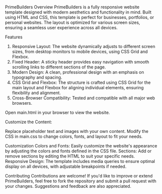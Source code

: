 PrimeBuilders
Overview
PrimeBuilders is a fully responsive website template designed with modern aesthetics and functionality in mind. Built using HTML and CSS, this template is perfect for businesses, portfolios, or personal websites. The layout is optimized for various screen sizes, ensuring a seamless user experience across all devices.


Features
1) Responsive Layout: The website dynamically adjusts to different screen sizes, from desktop monitors to mobile devices, using CSS Grid and Flexbox.
2) Fixed Header: A sticky header provides easy navigation with smooth scrolling links to different sections of the page.
3) Modern Design: A clean, professional design with an emphasis on typography and spacing.
4) CSS Grid and Flexbox: The structure is crafted using CSS Grid for the main layout and Flexbox for aligning individual elements, ensuring flexibility and alignment.
5) Cross-Browser Compatibility: Tested and compatible with all major web browsers.

Open main.html in your browser to view the website.

Customize the Content:

Replace placeholder text and images with your own content.
Modify the CSS in main.css to change colors, fonts, and layout to fit your needs.

Customization
Colors and Fonts: Easily customize the website's appearance by adjusting the colors and fonts defined in the CSS file.
Sections: Add or remove sections by editing the HTML to suit your specific needs.
Responsive Design: The template includes media queries to ensure optimal display on all devices, with adjustable breakpoints if needed.


Contributing
Contributions are welcome! If you'd like to improve or extend PrimeBuilders, feel free to fork the repository and submit a pull request with your changes. Suggestions and feedback are also appreciated.
